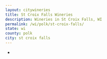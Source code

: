 ```yaml
---
layout: citywineries
title: St Croix Falls Wineries
description: Wineries in St Croix Falls, WI
permalink: /wi/polk/st-croix-falls/
state: wi
county: polk
city: st croix falls
---
```

-
